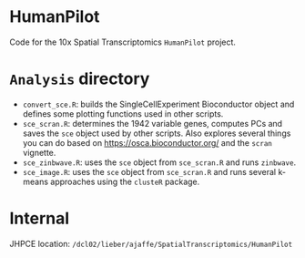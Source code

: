 HumanPilot
==========

Code for the 10x Spatial Transcriptomics `HumanPilot` project.

# `Analysis` directory

* `convert_sce.R`: builds the SingleCellExperiment Bioconductor object and defines some plotting functions used in other scripts.
* `sce_scran.R`: determines the 1942 variable genes, computes PCs and saves the `sce` object used by other scripts. Also explores several things you can do based on https://osca.bioconductor.org/ and the `scran` vignette.
* `sce_zinbwave.R`: uses the `sce` object from `sce_scran.R` and runs `zinbwave`.
* `sce_image.R`: uses the `sce` object from `sce_scran.R` and runs several k-means approaches using the `clusteR` package.

# Internal

JHPCE location: `/dcl02/lieber/ajaffe/SpatialTranscriptomics/HumanPilot`
